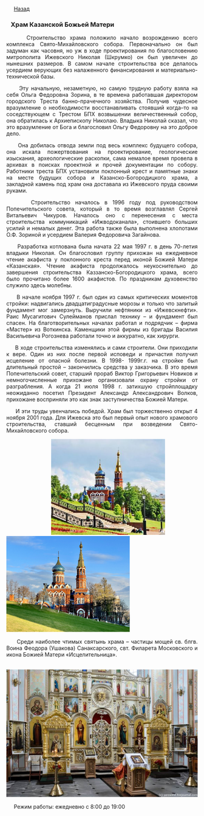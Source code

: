 &nbsp;&nbsp;&nbsp;&nbsp;&nbsp;[Назад](/religioznii_turizm.md)

### &nbsp;&nbsp;&nbsp;Храм Казанской Божьей Матери
<p style="text-align:  justify;">
&nbsp;&nbsp;&nbsp;&nbsp;&nbsp;Строительство храма положило начало возрождению всего комплекса Свято-Михайловского собора. Первоначально он был задуман как часовня, но уж в ходе проектирования по благословению митрополита Ижевского Николая (Шкрумко) он был увеличен до нынешних размеров. В самом начале строительства все делалось усердием верующих без налаженного финансирования и материально-технической базы.
</p>
<p style="text-align:  justify;">
&nbsp;&nbsp;&nbsp;&nbsp;&nbsp;Эту начальную, незаметную, но самую трудную работу взяла на себя Ольга Федоровна Зорина, в те времена работавшая директором городского Треста банно-прачечного хозяйства. Получив чудесное вразумление о необходимости восстанавливать стоявший когда–то на соседствующем с Трестом БПХ возвышении величественный собор, она обратилась к Архиепископу Николаю. Владыка Николай сказал, что это вразумление от Бога и благословил Ольгу Федоровну на это доброе дело.
</p>
<p style="text-align:  justify;">
&nbsp;&nbsp;&nbsp;&nbsp;&nbsp;Она добилась отвода земли под весь комплекс будущего собора, она искала пожертвования на проектирование, геологические изыскания, археологические раскопки, сама немалое время провела в архивах в поисках проектной и прочей документации по собору. Работники треста БПХ установили поклонный крест и памятные знаки на месте будущих собора и Казанско-Богородицкого храма, а закладной камень под храм она доставала из Ижевского пруда своими руками.
</p>
<p style="text-align:  justify;">
&nbsp;&nbsp;&nbsp;&nbsp;&nbsp;Строительство началось в 1996 году под руководством Попечительского совета, который в то время возглавлял Сергей Витальевич Чикуров. Началось оно с перенесения с места строительства коммуникаций «Ижводоканала», стоившего больших усилий и немалых денег. Эта работа также была выполнена хлопотами О.Ф. Зориной и усердием Валерия Федоровича Загайнова.
</p>
<p style="text-align:  justify;">
&nbsp;&nbsp;&nbsp;&nbsp;&nbsp;Разработка котлована была начата 22 мая 1997 г. в день 70-летия владыки Николая. Он благословил группу прихожан на ежедневное чтение акафиста у поклонного креста перед иконой Божией Матери «Казанская». Чтение акафиста продолжалось неукоснительно до завершения строительства Каззанско-Богородицкого храма, всего было прочитано более 1600 акафистов. По праздникам духовенство служило здесь молебны.
</p>
<p style="text-align:  justify;">
&nbsp;&nbsp;&nbsp;&nbsp;&nbsp;В начале ноября 1997 г. был один из самых критических моментов стройки: надвигались двадцатиградусные морозы и только что залитый фундамент мог замерзнуть. Выручили нефтяники из «Ижевскнефти». Раис Мусагитович Сулейманов прислал технику – и фундамент был спасен. На благотворительных началах работал и подрядчик – фирма «Мастер» из Воткинска. Каменщики этой фирмы из бригады Василия Васильевича Рогознева работали точно и аккуратно, как хирурги.
</p>
<p style="text-align:  justify;">
&nbsp;&nbsp;&nbsp;&nbsp;&nbsp;В ходе строительства изменялись и сами строители. Они приходили к вере. Один из них после первой исповеди и причастия получил исцеление от опасной болезни. В 1998- 1999г.г. на стройке был длительный простой – закончились средства у заказчика. В это время Попечительский совет, старший прораб Виктор Григорьевич Новиков и немногочисленные прихожане организовали охрану стройки от разграбления. А когда 21 июля 1998 г. затихшую стройплощадку неожиданно посетил Президент Александр Александрович Волков, прихожане восприняли это как знак заступничества Божией Матери.
</p>
<p style="text-align:  justify;">
&nbsp;&nbsp;&nbsp;&nbsp;&nbsp;И эти труды увенчались победой. Храм был торжественно открыт 4 ноября 2001 года. Для Ижевска это был первый опыт нового храмового строительства, ставший бесценным при возведении Свято-Михайловского собора.
</p>

&nbsp;&nbsp;&nbsp;&nbsp;&nbsp;&nbsp;&nbsp;&nbsp;&nbsp;&nbsp;&nbsp;&nbsp;&nbsp;&nbsp;&nbsp;&nbsp;&nbsp;&nbsp;&nbsp;&nbsp;&nbsp;&nbsp;&nbsp;&nbsp;&nbsp;&nbsp;&nbsp;&nbsp;&nbsp;&nbsp;<img src="./images/mat.jpg" alt="церковь" width="300"/>&nbsp;&nbsp;<img src="./images/mat_3.jpeg" alt="церковь" width="325"/> 
<p style="text-align:  justify;">
&nbsp;&nbsp;&nbsp;&nbsp;&nbsp;Среди наиболее чтимых святынь храма – частицы мощей св. блгв. Воина Феодора (Ушакова) Санаксарского, свт. Филарета Московского и икона Божией Матери «Исцелительница».
</p>

&nbsp;&nbsp;&nbsp;&nbsp;&nbsp;&nbsp;![церковь 2](./images/mat_2.jpg)

&nbsp;&nbsp;&nbsp;&nbsp;&nbsp;Режим работы: ежедневно с 8:00 до 19:00